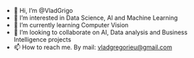 - 👋 Hi, I’m @VladGrigo
- 👀 I’m interested in Data Science, AI and Machine Learning
- 🌱 I’m currently learning Computer Vision 
- 💞️ I’m looking to collaborate on AI, Data analysis and Business Intelligence projects 
- 📫 How to reach me. By mail: vladgregorieu@gmail.com

<!---
VladGrigo/VladGrigo is a ✨ special ✨ repository because its `README.md` (this file) appears on your GitHub profile.
You can click the Preview link to take a look at your changes.
--->
